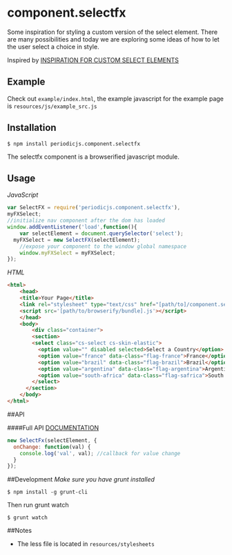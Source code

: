# component.selectfx

Some inspiration for styling a custom version of the select element. There are many possibilities and today we are exploring some ideas of how to let the user select a choice in style. 

Inspired by [INSPIRATION FOR CUSTOM SELECT ELEMENTS](http://tympanus.net/codrops/2014/07/10/inspiration-for-custom-select-elements/)

## Example

Check out `example/index.html`, the example javascript for the example page is `resources/js/example_src.js`

## Installation

```
$ npm install periodicjs.component.selectfx
```

The selectfx component is a browserified javascript module.

## Usage

*JavaScript*
```javascript
var SelectFX = require('periodicjs.component.selectfx'),
myFXSelect;
//initialize nav component after the dom has loaded
window.addEventListener('load',function(){
	var selectElement = document.querySelector('select');
  myFXSelect = new SelectFX(selectElement);
	//expose your component to the window global namespace
	window.myFXSelect = myFXSelect;
});
```

*HTML*
```html
<html>
	<head>
  	<title>Your Page</title>
  	<link rel="stylesheet" type="text/css" href="[path/to]/component.selectfx.css">
  	<script src='[path/to/browserify/bundle].js'></script>
	</head>
	<body>
		<div class="container">
    	<section>
        <select class="cs-select cs-skin-elastic">
          <option value="" disabled selected>Select a Country</option>
          <option value="france" data-class="flag-france">France</option>
          <option value="brazil" data-class="flag-brazil">Brazil</option>
          <option value="argentina" data-class="flag-argentina">Argentina</option>
          <option value="south-africa" data-class="flag-safrica">South Africa</option>
        </select>
      </section>
	</body>
</html>
```

##API

####Full API [DOCUMENTATION](https://github.com/typesettin/component.selectfx/blob/master/doc/api.md)

```javascript
new SelectFx(selectElement, {
  onChange: function(val) {
    console.log('val', val); //callback for value change
  }
});
```
##Development
*Make sure you have grunt installed*
```
$ npm install -g grunt-cli
```

Then run grunt watch
```
$ grunt watch
```

##Notes
* The less file is located in `resources/stylesheets`
